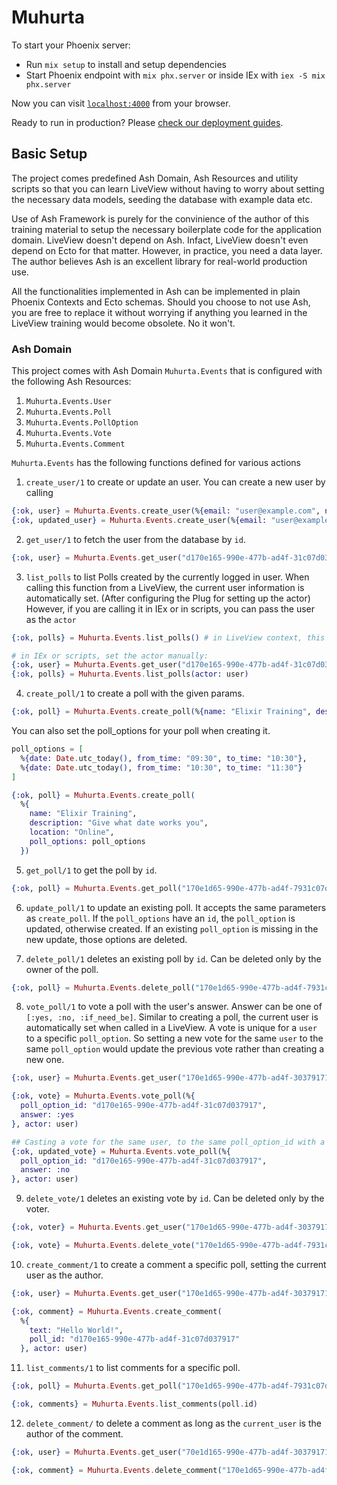 # Muhurta

To start your Phoenix server:

  * Run `mix setup` to install and setup dependencies
  * Start Phoenix endpoint with `mix phx.server` or inside IEx with `iex -S mix phx.server`

Now you can visit [`localhost:4000`](http://localhost:4000) from your browser.

Ready to run in production? Please [check our deployment guides](https://hexdocs.pm/phoenix/deployment.html).

## Basic Setup

The project comes predefined Ash Domain, Ash Resources and utility scripts so that you can learn LiveView without having to worry about setting the necessary data models, seeding the database with example data etc.

Use of Ash Framework is purely for the convinience of the author of this training material to setup the necessary boilerplate code for the application domain. LiveView doesn't depend on Ash. Infact, LiveView doesn't even depend on Ecto for that matter. However, in practice, you need a data layer. The author believes Ash is an excellent library for real-world production use. 

All the functionalities implemented in Ash can be implemented in plain Phoenix Contexts and Ecto schemas. Should you choose to not use Ash, you are free to replace it without worrying if anything you learned in the LiveView training would become obsolete. No it won't. 

### Ash Domain

This project comes with  Ash Domain `Muhurta.Events` that is configured with the following Ash Resources:

1. `Muhurta.Events.User` 
2. `Muhurta.Events.Poll` 
3. `Muhurta.Events.PollOption` 
4. `Muhurta.Events.Vote` 
5. `Muhurta.Events.Comment` 

`Muhurta.Events` has the following functions defined for various actions

1. `create_user/1` to create or update an user. You can create a new user by calling 

```elixir
{:ok, user} = Muhurta.Events.create_user(%{email: "user@example.com", name: "Chaaru"})
{:ok, updated_user} = Muhurta.Events.create_user(%{email: "user@example.com", name: "Nittin"})
```

2. `get_user/1` to fetch the user from the database by `id`.

```elixir
{:ok, user} = Muhurta.Events.get_user("d170e165-990e-477b-ad4f-31c07d037917")
```

3. `list_polls` to list Polls created by the currently logged in user. When calling this function from a LiveView, the current user information is automatically set. (After configuring the Plug for setting up the actor) However, if you are calling it in IEx or in scripts, you can pass the user as the `actor`

```elixir
{:ok, polls} = Muhurta.Events.list_polls() # in LiveView context, this automatically fetches the polls by the current user

# in IEx or scripts, set the actor manually:
{:ok, user} = Muhurta.Events.get_user("d170e165-990e-477b-ad4f-31c07d037917")
{:ok, polls} = Muhurta.Events.list_polls(actor: user)
```

4. `create_poll/1` to create a poll with the given params.

```elixir
{:ok, poll} = Muhurta.Events.create_poll(%{name: "Elixir Training", description: "Give what date works you", location: "Online"})
```

You can also set the poll_options for your poll when creating it.

```elixir
poll_options = [
  %{date: Date.utc_today(), from_time: "09:30", to_time: "10:30"},
  %{date: Date.utc_today(), from_time: "10:30", to_time: "11:30"}
]

{:ok, poll} = Muhurta.Events.create_poll(
  %{
    name: "Elixir Training", 
    description: "Give what date works you", 
    location: "Online", 
    poll_options: poll_options
  })
```

5. `get_poll/1` to get the poll by  `id`.

```elixir
{:ok, poll} = Muhurta.Events.get_poll("170e1d65-990e-477b-ad4f-7931c07d0317")
```

6. `update_poll/1` to update an existing poll. It accepts the same parameters as `create_poll`. If the `poll_options` have an `id`, the `poll_option` is updated, otherwise created. If an existing `poll_option` is missing in the new update, those options are deleted.


7. `delete_poll/1` deletes an existing poll by `id`. Can be deleted only by the owner of the poll.

```elixir
{:ok, poll} = Muhurta.Events.delete_poll("170e1d65-990e-477b-ad4f-7931c07d0317")
```

8. `vote_poll/1` to vote a poll with the user's answer. Answer can be one of `[:yes, :no, :if_need_be]`. Similar to creating a poll, the current user is automatically set when called in a LiveView. A vote is unique for a `user` to a specific `poll_option`. So setting a new vote for the same `user` to the same `poll_option` would update the previous vote rather than creating a new one.

```elixir
{:ok, user} = Muhurta.Events.get_user("170e1d65-990e-477b-ad4f-30379171c07d")

{:ok, vote} = Muhurta.Events.vote_poll(%{
  poll_option_id: "d170e165-990e-477b-ad4f-31c07d037917", 
  answer: :yes
}, actor: user)

## Casting a vote for the same user, to the same poll_option_id with a different `answer` will update the existing one.
{:ok, updated_vote} = Muhurta.Events.vote_poll(%{
  poll_option_id: "d170e165-990e-477b-ad4f-31c07d037917", 
  answer: :no
}, actor: user)
```

9. `delete_vote/1` deletes an existing vote by `id`. Can be deleted only by the voter.

```elixir
{:ok, voter} = Muhurta.Events.get_user("170e1d65-990e-477b-ad4f-30379171c07d")

{:ok, vote} = Muhurta.Events.delete_vote("170e1d65-990e-477b-ad4f-7931c07d0317", actor: voter)
```

10. `create_comment/1` to create a comment a specific poll, setting the current user as the author.

```elixir
{:ok, user} = Muhurta.Events.get_user("170e1d65-990e-477b-ad4f-30379171c07d")

{:ok, comment} = Muhurta.Events.create_comment(
  %{
    text: "Hello World!", 
    poll_id: "d170e165-990e-477b-ad4f-31c07d037917"
  }, actor: user)
```

11. `list_comments/1` to list comments for a specific poll.

```elixir
{:ok, poll} = Muhurta.Events.get_poll("170e1d65-990e-477b-ad4f-7931c07d0317")

{:ok, comments} = Muhurta.Events.list_comments(poll.id)
```

12. `delete_comment/` to delete a comment as long as the `current_user` is the author of the comment.

```elixir
{:ok, user} = Muhurta.Events.get_user("70e1d165-990e-477b-ad4f-30379171c07d")

{:ok, comment} = Muhurta.Events.delete_comment("170e1d65-990e-477b-ad4f-7931c07d0317", author: user)
```

